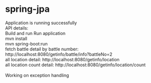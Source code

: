 # spring-jpa

Application is running successfully <br>
API details:<br>
Build and run Run application<br>
mvn install<br>
mvn spring-boot:run<br>
fetch battle detail by battle number: http://localhost:8080/getinfo/battle/info?battleNo=2 <br>
all location detail: http://localhost:8080/getinfo/location <br>
all location count detail: http://localhost:8080/getinfo/location/count <br>
<br>
Working on exception handling
